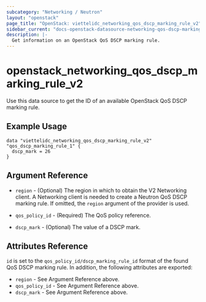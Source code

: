 ```yaml
---
subcategory: "Networking / Neutron"
layout: "openstack"
page_title: "OpenStack: viettelidc_networking_qos_dscp_marking_rule_v2"
sidebar_current: "docs-openstack-datasource-networking-qos-dscp-marking-rule-v2"
description: |-
  Get information on an OpenStack QoS DSCP marking rule.
---
```


# openstack\_networking\_qos\_dscp\_marking\_rule\_v2

Use this data source to get the ID of an available OpenStack QoS DSCP marking rule.

## Example Usage

```hcl
data "viettelidc_networking_qos_dscp_marking_rule_v2" "qos_dscp_marking_rule_1" {
  dscp_mark = 26
}
```

## Argument Reference

* `region` - (Optional) The region in which to obtain the V2 Networking client.
    A Networking client is needed to create a Neutron QoS DSCP marking rule. If omitted, the
    `region` argument of the provider is used.

* `qos_policy_id` - (Required) The QoS policy reference.

* `dscp_mark` - (Optional) The value of a DSCP mark.


## Attributes Reference

`id` is set to the `qos_policy_id/dscp_marking_rule_id` format of the found QoS DSCP marking rule.
In addition, the following attributes are exported:

* `region` - See Argument Reference above.
* `qos_policy_id` - See Argument Reference above.
* `dscp_mark` - See Argument Reference above.